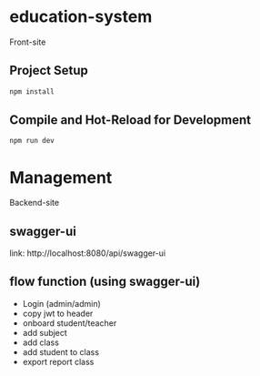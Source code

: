 # education-system
Front-site
## Project Setup

```sh
npm install
```

## Compile and Hot-Reload for Development

```sh
npm run dev
```

# Management
Backend-site

## swagger-ui

link: http://localhost:8080/api/swagger-ui

## flow function (using swagger-ui)
- Login (admin/admin)
- copy jwt to header
- onboard student/teacher
- add subject
- add class
- add student to class
- export report class



